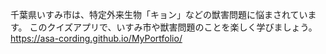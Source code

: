 千葉県いすみ市は、特定外来生物「キョン」などの獣害問題に悩まされています。
このクイズアプリで、いすみ市や獣害問題のことを楽しく学びましょう。
https://asa-cording.github.io/MyPortfolio/
